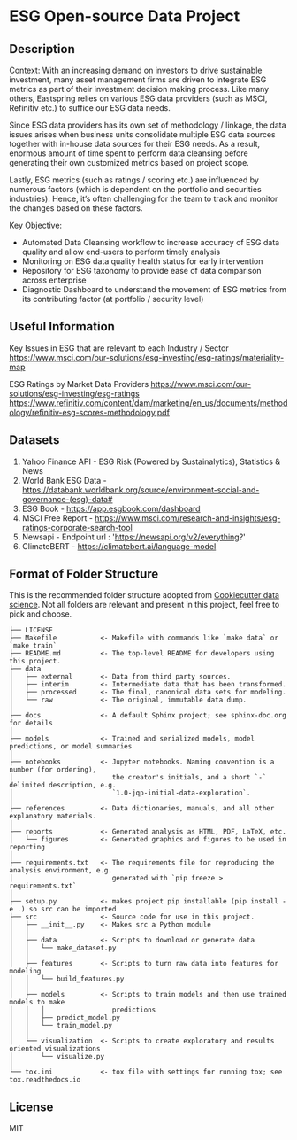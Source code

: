 # ESG Open-source Data Project

## Description

Context: 
With an increasing demand on investors to drive sustainable investment, many asset management firms are driven to integrate ESG metrics as part of their investment decision making process. Like many others, Eastspring relies on various ESG data providers (such as MSCI, Refinitiv etc.)  to suffice our ESG data needs.

Since ESG data providers has its own set of methodology / linkage, the data issues arises when business units consolidate multiple ESG data sources together with in-house data sources for their ESG needs. As a result, enormous amount of time spent to perform data cleansing before generating their own customized metrics based on project scope.

Lastly, ESG metrics (such as ratings / scoring etc.)  are influenced by numerous factors (which is dependent on the portfolio and securities industries). Hence, it’s often challenging for the team to track and monitor the changes based on these factors.


Key Objective: 
-	Automated Data Cleansing workflow to increase accuracy of ESG data quality and allow end-users to perform timely analysis 
-	Monitoring on ESG data quality health status for early intervention  
-	Repository for ESG taxonomy to provide ease of data comparison across enterprise 
-	Diagnostic Dashboard to understand the movement of ESG metrics from its contributing factor (at portfolio / security level)


## Useful Information 
Key Issues in ESG that are relevant to each Industry / Sector
https://www.msci.com/our-solutions/esg-investing/esg-ratings/materiality-map

ESG Ratings by Market Data Providers
https://www.msci.com/our-solutions/esg-investing/esg-ratings
https://www.refinitiv.com/content/dam/marketing/en_us/documents/methodology/refinitiv-esg-scores-methodology.pdf

## Datasets

1. Yahoo Finance API - ESG Risk (Powered by Sustainalytics), Statistics & News 
2. World Bank ESG Data - https://databank.worldbank.org/source/environment-social-and-governance-(esg)-data#
3. ESG Book - https://app.esgbook.com/dashboard
4. MSCI Free Report - https://www.msci.com/research-and-insights/esg-ratings-corporate-search-tool
5. Newsapi - Endpoint url : 'https://newsapi.org/v2/everything?'
6. ClimateBERT - https://climatebert.ai/language-model


## Format of Folder Structure

This is the recommended folder structure adopted from [Cookiecutter data science](https://github.com/drivendata/cookiecutter-data-science). Not all folders are relevant and present in this project, feel free to pick and choose.

```
├── LICENSE
├── Makefile           <- Makefile with commands like `make data` or `make train`
├── README.md          <- The top-level README for developers using this project.
├── data
│   ├── external       <- Data from third party sources.
│   ├── interim        <- Intermediate data that has been transformed.
│   ├── processed      <- The final, canonical data sets for modeling.
│   └── raw            <- The original, immutable data dump.
│
├── docs               <- A default Sphinx project; see sphinx-doc.org for details
│
├── models             <- Trained and serialized models, model predictions, or model summaries
│
├── notebooks          <- Jupyter notebooks. Naming convention is a number (for ordering),
│                         the creator's initials, and a short `-` delimited description, e.g.
│                         `1.0-jqp-initial-data-exploration`.
│
├── references         <- Data dictionaries, manuals, and all other explanatory materials.
│
├── reports            <- Generated analysis as HTML, PDF, LaTeX, etc.
│   └── figures        <- Generated graphics and figures to be used in reporting
│
├── requirements.txt   <- The requirements file for reproducing the analysis environment, e.g.
│                         generated with `pip freeze > requirements.txt`
│
├── setup.py           <- makes project pip installable (pip install -e .) so src can be imported
├── src                <- Source code for use in this project.
│   ├── __init__.py    <- Makes src a Python module
│   │
│   ├── data           <- Scripts to download or generate data
│   │   └── make_dataset.py
│   │
│   ├── features       <- Scripts to turn raw data into features for modeling
│   │   └── build_features.py
│   │
│   ├── models         <- Scripts to train models and then use trained models to make
│   │   │                 predictions
│   │   ├── predict_model.py
│   │   └── train_model.py
│   │
│   └── visualization  <- Scripts to create exploratory and results oriented visualizations
│       └── visualize.py
│
└── tox.ini            <- tox file with settings for running tox; see tox.readthedocs.io
```

## License

MIT
